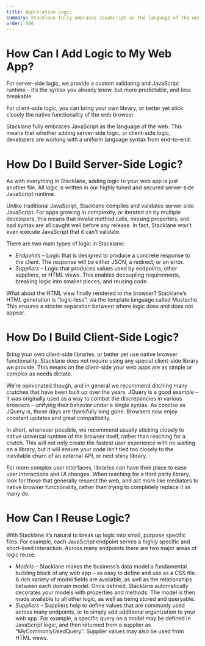```yaml
---
title: Application Logic
summary: Stacklane fully embraces JavaScript as the language of the web.  This means that whether adding server-side logic, or client-side logic, developers are working with a uniform language syntax from end-to-end.
order: 500
---
```


# How Can I Add Logic to My Web App?

For server-side logic, we provide a custom validating and JavaScript runtime – it’s the syntax you already know, but more predictable, and less breakable.

For client-side logic, you can bring your own library, or better yet stick closely the native functionality of the web browser.

Stacklane fully embraces JavaScript as the language of the web.  This means that whether adding server-side logic, or client-side logic, developers are working with a uniform language syntax from end-to-end.

# How Do I Build Server-Side Logic?

As with everything in Stacklane, adding logic to your web app is just another file.  All logic is written in our highly tuned and secured server-side JavaScript runtime.

Unlike traditional JavaScript, Stacklane compiles and validates server-side JavaScript.  For apps growing in complexity, or iterated on by multiple developers, this means that invalid method calls, missing properties, and bad syntax are all caught well before any release.  In fact, Stacklane won’t even execute JavaScript that it can’t validate.

There are two main types of logic in Stacklane:

- *Endpoints* – Logic that is designed to produce a concrete response to the client.  The response will be either JSON, a redirect, or an error.
- *Suppliers* – Logic that produces values used by endpoints, other suppliers, or HTML views.  This enables decoupling requirements, breaking logic into smaller pieces, and reusing code.

What about the HTML view finally rendered to the browser?  Stacklane’s HTML generation is “logic-less”, via the template language called Mustache.  This ensures a stricter separation between where logic does and does not appear.

# How Do I Build Client-Side Logic?

Bring your own client-side libraries, or better yet use native browser functionality.  Stacklane does not require using any special client-side library we provide.  This means on the client-side your web apps are as simple or complex as needs dictate.

We’re opinionated though, and in general we recommend ditching many crutches that have been built up over the years.  JQuery is a good example – it was originally used as a way to combat the discrepancies in various browsers – unifying their behavior under a single syntax.  As concise as JQuery is, those days are thankfully long gone.  Browsers now enjoy constant updates and great compatibility.

In short, whenever possible, we recommend usually sticking closely to native universal runtime of the browser itself, rather than reaching for a crutch.  This will not only create the fastest user experience with no waiting on a library, but it will ensure your code isn’t tied too closely to the inevitable churn of an external API, or next shiny library.

For more complex user interfaces, libraries can have their place to ease user interactions and UI changes.  When reaching for a third party library, look for those that generally respect the web, and act more like mediators to native browser functionality, rather than trying to completely replace it as many do.

# How Can I Reuse Logic?

With Stacklane it’s natural to break up logic into small, purpose specific files.  For example, each JavaScript endpoint serves a highly specific and short-lived interaction.  Across many endpoints there are two major areas of logic reuse:

- *Models* – Stacklane makes the business’s data model a fundamental building block of any web app – as easy to define and use as a CSS file.  A rich variety of model fields are available, as well as the relationships between each domain model.  Once defined, Stacklane automatically decorates your models with properties and methods.  The model is then made available to all other logic, as well as being stored and queryable.
- *Suppliers* – Suppliers help to define values that are commonly used across many endpoints, or to simply add additional organization to your web app.  For example, a specific query on a model may be defined in JavaScript logic, and then returned from a supplier as “MyCommonlyUsedQuery”.  Supplier values may also be used from HTML views.

